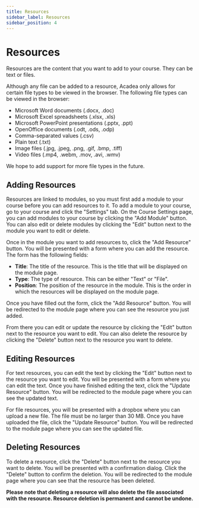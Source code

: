 ```yaml
---
title: Resources
sidebar_label: Resources
sidebar_position: 4
---
```

# Resources

Resources are the content that you want to add to your course. They can be text or files. 

Although any file can be added to a resource, Acadea only allows for certain file types to be viewed in the browser. The following file types can be viewed in the browser:

- Microsoft Word documents (.docx, .doc)
- Microsoft Excel spreadsheets (.xlsx, .xls)
- Microsoft PowerPoint presentations (.pptx, .ppt)
- OpenOffice documents (.odt, .ods, .odp)
- Comma-separated values (.csv)
- Plain text (.txt)
- Image files (.jpg, .jpeg, .png, .gif, .bmp, .tiff)
- Video files (.mp4, .webm, .mov, .avi, .wmv)

We hope to add support for more file types in the future.

## Adding Resources

Resources are linked to modules, so you must first add a module to your course before you can add resources to it. To add a module to your course, go to your course and click the "Settings" tab. On the Course Settings page, you can add modules to your course by clicking the "Add Module" button. You can also edit or delete modules by clicking the "Edit" button next to the module you want to edit or delete.

Once in the module you want to add resources to, click the "Add Resource" button. You will be presented with a form where you can add the resource. The form has the following fields:

- **Title**: The title of the resource. This is the title that will be displayed on the module page.
- **Type**: The type of resource. This can be either "Text" or "File".
- **Position**: The position of the resource in the module. This is the order in which the resources will be displayed on the module page.

Once you have filled out the form, click the "Add Resource" button. You will be redirected to the module page where you can see the resource you just added.

From there you can edit or update the resource by clicking the "Edit" button next to the resource you want to edit. You can also delete the resource by clicking the "Delete" button next to the resource you want to delete.

## Editing Resources

For text resources, you can edit the text by clicking the "Edit" button next to the resource you want to edit. You will be presented with a form where you can edit the text. Once you have finished editing the text, click the "Update Resource" button. You will be redirected to the module page where you can see the updated text.

For file resources, you will be presented with a dropbox where you can upload a new file. The file must be no larger than 30 MB. Once you have uploaded the file, click the "Update Resource" button. You will be redirected to the module page where you can see the updated file.

## Deleting Resources

To delete a resource, click the "Delete" button next to the resource you want to delete. You will be presented with a confirmation dialog. Click the "Delete" button to confirm the deletion. You will be redirected to the module page where you can see that the resource has been deleted.

**Please note that deleting a resource will also delete the file associated with the resource. Resource deletion is permanent and cannot be undone.**